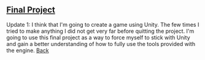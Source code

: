 ## [Final Project](https://github.com/chrisgitn/FinalProject)
Update 1: I think that I'm going to create a game using Unity. The few times I tried to make anything I did not get very far before quitting the project. I'm going to use this final project as a way to force myself to stick with Unity and gain a better understanding of how to fully use the tools provided with the engine.
[Back](https://chrisgitn.github.io/)